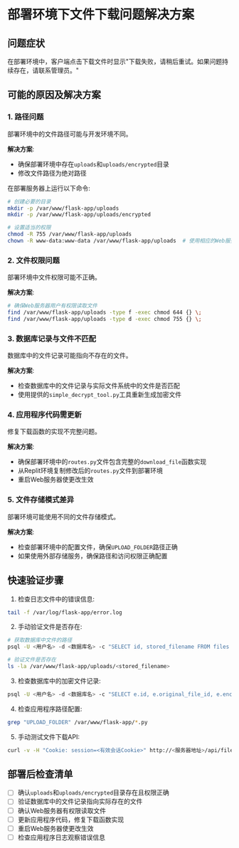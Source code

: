 # 部署环境下文件下载问题解决方案

## 问题症状
在部署环境中，客户端点击下载文件时显示"下载失败，请稍后重试。如果问题持续存在，请联系管理员。"

## 可能的原因及解决方案

### 1. 路径问题
部署环境中的文件路径可能与开发环境不同。

**解决方案**:
- 确保部署环境中存在`uploads`和`uploads/encrypted`目录
- 修改文件路径为绝对路径

在部署服务器上运行以下命令:
```bash
# 创建必要的目录
mkdir -p /var/www/flask-app/uploads
mkdir -p /var/www/flask-app/uploads/encrypted

# 设置适当的权限
chmod -R 755 /var/www/flask-app/uploads
chown -R www-data:www-data /var/www/flask-app/uploads  # 使用相应的Web服务器用户
```

### 2. 文件权限问题
部署环境中文件权限可能不正确。

**解决方案**:
```bash
# 确保Web服务器用户有权限读取文件
find /var/www/flask-app/uploads -type f -exec chmod 644 {} \;
find /var/www/flask-app/uploads -type d -exec chmod 755 {} \;
```

### 3. 数据库记录与文件不匹配
数据库中的文件记录可能指向不存在的文件。

**解决方案**:
- 检查数据库中的文件记录与实际文件系统中的文件是否匹配
- 使用提供的`simple_decrypt_tool.py`工具重新生成加密文件

### 4. 应用程序代码需更新
修复下载函数的实现不完整问题。

**解决方案**:
- 确保部署环境中的`routes.py`文件包含完整的`download_file`函数实现
- 从Replit环境复制修改后的`routes.py`文件到部署环境
- 重启Web服务器使更改生效

### 5. 文件存储模式差异
部署环境可能使用不同的文件存储模式。

**解决方案**:
- 检查部署环境中的配置文件，确保`UPLOAD_FOLDER`路径正确
- 如果使用外部存储服务，确保路径和访问权限正确配置

## 快速验证步骤

1. 检查日志文件中的错误信息:
```bash
tail -f /var/log/flask-app/error.log
```

2. 手动验证文件是否存在:
```bash
# 获取数据库中文件的路径
psql -U <用户名> -d <数据库名> -c "SELECT id, stored_filename FROM files LIMIT 10;"

# 验证文件是否存在
ls -la /var/www/flask-app/uploads/<stored_filename>
```

3. 检查数据库中的加密文件记录:
```bash
psql -U <用户名> -d <数据库名> -c "SELECT e.id, e.original_file_id, e.encrypted_filename FROM encrypted_files e JOIN files f ON e.original_file_id = f.id LIMIT 10;"
```

4. 检查应用程序路径配置:
```bash
grep "UPLOAD_FOLDER" /var/www/flask-app/*.py
```

5. 手动测试文件下载API:
```bash
curl -v -H "Cookie: session=<有效会话Cookie>" http://<服务器地址>/api/files/1/download
```

## 部署后检查清单

- [ ] 确认`uploads`和`uploads/encrypted`目录存在且权限正确
- [ ] 验证数据库中的文件记录指向实际存在的文件
- [ ] 确认Web服务器有权限读取文件
- [ ] 更新应用程序代码，修复下载函数实现
- [ ] 重启Web服务器使更改生效
- [ ] 检查应用程序日志观察错误信息
